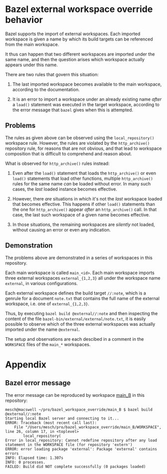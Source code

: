 # Bazel external workspace override behavior

Bazel supports the import of external workspaces. Each imported workspace is
given a name by which its build targets can be referenced from the main
workspace.

It thus can happen that two different workspaces are imported under the same
name, and then the question arises which workspace actually appears under this
name.

There are two rules that govern this situation:

1. The last imported workspace becomes available to the main workspace,
   according to the documentation.

2. It is an error to import a workspace under an already existing name *after* a
   `load()` statement was executed in the target workspace, according to the
   error message that `bazel` gives when this is attempted.

## Problems

The rules as given above can be observed using the `local_repository()`
workspace rule. However, the rules are violated by the `http_archive()`
repository rule, for reasons that are not obvious, and that lead to workspace
composition that is difficult to comprehend and reason about.

What is observed for `http_archive()` rules instead:

1. Even after the `load()` statement that loads the `http_archive()` or even
   `load()` statements that load other functions, multiple `http_archive()`
   rules for the same name *can* be loaded without error. In many such cases,
   the *last* loaded instance becomes effective.

2. However, there *are* situations in which it's not the *last* workspace loaded
   that becomes effective. This happens if other `load()` statements than the
   one for `http_archive()` appear *after* an `http_archive()` call. In that
   case, the last such workspace of a given name becomes effective.

3. In those situations, the remaining workspaces are *silently* not loaded,
   without causing an error or even any indication.

## Demonstration

The problems above are demonstrated in a series of workspaces in this
repository.

Each main workspace is called `main_<id>`. Each main workspace imports three
external workspaces `external_{1,2,3}` all under the workspace name `external`,
in various configurations.

Each external workspace defines the build target `//:note`, which is a genrule
for a document `note.txt` that contains the full name of the external workspace,
i.e. one of `external_{1,2,3}`.

Thus, by executing `bazel build @external//:note` and then inspecting the
content of the file `bazel-bin/external/external/note.txt`, it is easily
possible to observe which of the three external workspaces was actually imported
under the name `@external`.

The setup and observations are each descibed in a comment in the `WORKSPACE`
files of the `main_*` workspaces.

# Appendix

## Bazel error message

The error message can be reproduced by workspace [main_B](main_B/WORKSPACE) in
this repository:

```
mesch@macswell ~/pro/bazel_workspace_override/main_B $ bazel build @external//:note
Starting local Bazel server and connecting to it...
ERROR: Traceback (most recent call last):
	File "/Users/mesch/pro/bazel_workspace_override/main_B/WORKSPACE", line 26, column 17, in <toplevel>
		local_repository(
Error in local_repository: Cannot redefine repository after any load statement in the WORKSPACE file (for repository 'extern')
ERROR: error loading package 'external': Package 'external' contains errors
INFO: Elapsed time: 1.307s
INFO: 0 processes.
FAILED: Build did NOT complete successfully (0 packages loaded)
```
